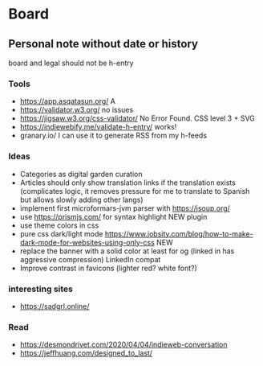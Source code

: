 # Board

## Personal note without date or history

board and legal should not be h-entry

### Tools
* https://app.asqatasun.org/ A
* https://validator.w3.org/ no issues
* https://jigsaw.w3.org/css-validator/  No Error Found. CSS level 3 + SVG
* https://indiewebify.me/validate-h-entry/ works!
* granary.io/ I can use it to generate RSS from my h-feeds

### Ideas
* Categories as digital garden curation
* Articles should only show translation links if the translation exists
(complicates logic, it removes pressure for me to translate to Spanish but allows slowly adding other langs)
* implement first microformars-jvm parser with https://jsoup.org/
* use https://prismjs.com/ for syntax highlight NEW plugin
* use theme colors in css
* pure css dark/light mode https://www.jobsity.com/blog/how-to-make-dark-mode-for-websites-using-only-css NEW
* replace the banner with a solid color at least for og (linked in has aggressive compression) LinkedIn compat
* Improve contrast in favicons (lighter red? white font?)

### interesting sites
* https://sadgrl.online/

### Read
* https://desmondrivet.com/2020/04/04/indieweb-conversation
* https://jeffhuang.com/designed_to_last/
